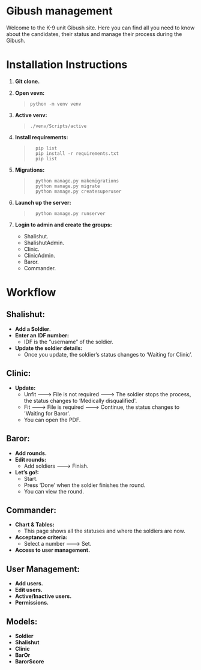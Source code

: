 # Gibush management
Welcome to the K-9 unit Gibush site.
Here you can find all you need to know about the candidates, their status and manage their process during the Gibush.
# Installation Instructions
1. **Git clone.**
2. **Open vevn:**
	>     python -m venv venv

3. **Active venv:**
    >     ./venv/Scripts/active

4. **Install requirements:**
    >		pip list
    >		pip install -r requirements.txt
    >		pip list
 
5. **Migrations:**
    >		python manage.py makemigrations
    >		python manage.py migrate
    >		python manage.py createsuperuser

6. **Launch up the server:** 
    >		python manage.py runserver
    
7. **Login to admin and create the groups:**
    - Shalishut.
    - ShalishutAdmin.
    - Clinic.
    - ClinicAdmin.
    - Baror.
    - Commander.


# Workflow
## Shalishut:
- **Add a Soldier**.
- **Enter an IDF number:**
  - IDF is the “username” of the soldier.
- **Update the soldier details:**
	- Once you update, the soldier’s status changes to ‘Waiting for Clinic’.

## Clinic:
-	**Update:**
    - Unfit ---> File is not required ---> The soldier stops the process, the status changes to ‘Medically disqualified'.
    - Fit ---> File is required ---> Continue, the status changes to 'Waiting for Baror'.
    - You can open the PDF.

## Baror:
-	**Add rounds.**
-	**Edit rounds:** 
    - Add soldiers ---> Finish.
-	**Let’s go!:**
    - Start.
    - Press ‘Done’ when the soldier finishes the round.
    - You can view the round. 

## Commander:
-	**Chart & Tables:**
    - This page shows all the statuses and where the soldiers are now.
-	**Acceptance criteria:**
    - Select a number ---> Set.
-	**Access to user management.**

## User Management:
- **Add users.**
- **Edit users.**
- **Active/Inactive users.**
- **Permissions.**

## Models:
- **Soldier**
- **Shalishut**
- **Clinic**
- **BarOr**
- **BarorScore**


